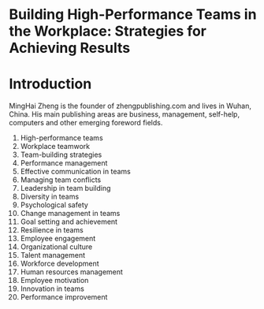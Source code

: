 # Building High-Performance Teams in the Workplace: Strategies for Achieving Results

# Introduction



MingHai Zheng is the founder of zhengpublishing.com and lives in Wuhan, China. His main publishing areas are business, management, self-help, computers and other emerging foreword fields.



1. High-performance teams
2. Workplace teamwork
3. Team-building strategies
4. Performance management
5. Effective communication in teams
6. Managing team conflicts
7. Leadership in team building
8. Diversity in teams
9. Psychological safety
10. Change management in teams
11. Goal setting and achievement
12. Resilience in teams
13. Employee engagement
14. Organizational culture
15. Talent management
16. Workforce development
17. Human resources management
18. Employee motivation
19. Innovation in teams
20. Performance improvement

